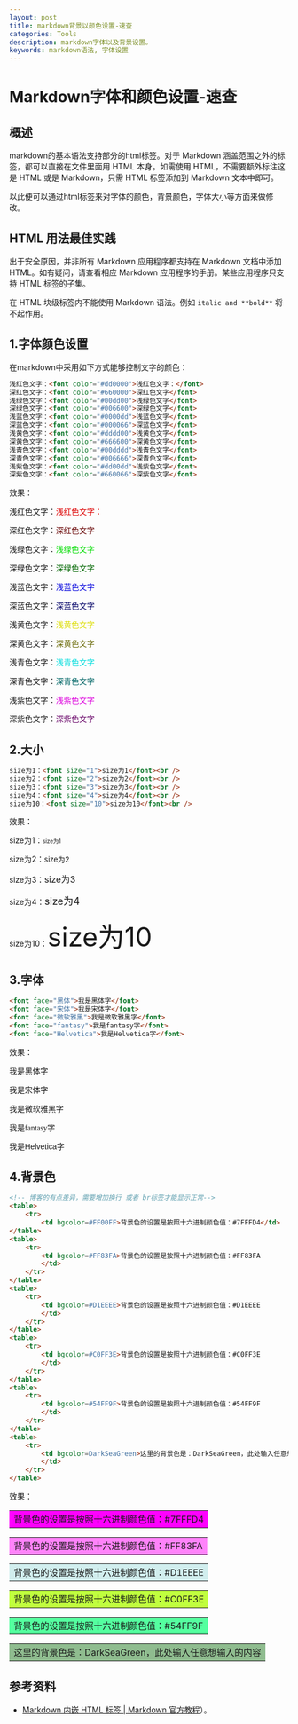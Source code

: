 ```yaml
---
layout: post
title: markdown背景以颜色设置-速查
categories: Tools
description: markdown字体以及背景设置。
keywords: markdown语法, 字体设置
---
```


# Markdown字体和颜色设置-速查

## 概述

markdown的基本语法支持部分的html标签。对于 Markdown 涵盖范围之外的标签，都可以直接在文件里面用 HTML 本身。如需使用 HTML，不需要额外标注这是 HTML 或是 Markdown，只需 HTML 标签添加到 Markdown 文本中即可。



以此便可以通过html标签来对字体的颜色，背景颜色，字体大小等方面来做修改。

## HTML 用法最佳实践

出于安全原因，并非所有 Markdown 应用程序都支持在 Markdown 文档中添加 HTML。如有疑问，请查看相应 Markdown 应用程序的手册。某些应用程序只支持 HTML 标签的子集。

在 HTML 块级标签内不能使用 Markdown 语法。例如 `italic and **bold**` 将不起作用。

## 1.字体颜色设置

在markdown中采用如下方式能够控制文字的颜色：

~~~html
浅红色文字：<font color="#dd0000">浅红色文字：</font>
深红色文字：<font color="#660000">深红色文字</font>
浅绿色文字：<font color="#00dd00">浅绿色文字</font> 
深绿色文字：<font color="#006600">深绿色文字</font> 
浅蓝色文字：<font color="#0000dd">浅蓝色文字</font> 
深蓝色文字：<font color="#000066">深蓝色文字</font> 
浅黄色文字：<font color="#dddd00">浅黄色文字</font> 
深黄色文字：<font color="#666600">深黄色文字</font> 
浅青色文字：<font color="#00dddd">浅青色文字</font> 
深青色文字：<font color="#006666">深青色文字</font> 
浅紫色文字：<font color="#dd00dd">浅紫色文字</font> 
深紫色文字：<font color="#660066">深紫色文字</font> 

~~~

效果：

浅红色文字：<font color="#dd0000">浅红色文字：</font>

深红色文字：<font color="#660000">深红色文字</font>

浅绿色文字：<font color="#00dd00">浅绿色文字</font> 

深绿色文字：<font color="#006600">深绿色文字</font> 

浅蓝色文字：<font color="#0000dd">浅蓝色文字</font> 

深蓝色文字：<font color="#000066">深蓝色文字</font> 

浅黄色文字：<font color="#dddd00">浅黄色文字</font> 

深黄色文字：<font color="#666600">深黄色文字</font> 

浅青色文字：<font color="#00dddd">浅青色文字</font> 

深青色文字：<font color="#006666">深青色文字</font> 

浅紫色文字：<font color="#dd00dd">浅紫色文字</font> 

深紫色文字：<font color="#660066">深紫色文字</font> 

## 2.大小

~~~html
size为1：<font size="1">size为1</font><br /> 
size为2：<font size="2">size为2</font><br /> 
size为3：<font size="3">size为3</font><br /> 
size为4：<font size="4">size为4</font><br /> 
size为10：<font size="10">size为10</font><br /> 
~~~

效果：

size为1：<font size="1">size为1</font> 

size为2：<font size="2">size为2</font> 

size为3：<font size="3">size为3</font> 

size为4：<font size="4">size为4</font> 

size为10：<font size="10">size为10</font> 



## 3.字体

~~~html
<font face="黑体">我是黑体字</font>
<font face="宋体">我是宋体字</font>
<font face="微软雅黑">我是微软雅黑字</font>
<font face="fantasy">我是fantasy字</font>
<font face="Helvetica">我是Helvetica字</font>
~~~

效果：

<font face="黑体">我是黑体字</font>

<font face="宋体">我是宋体字</font>

<font face="微软雅黑">我是微软雅黑字</font>

<font face="fantasy">我是fantasy字</font>

<font face="Helvetica">我是Helvetica字</font>



## 4.背景色

~~~html
<!-- 博客的有点差异，需要增加换行 或者 br标签才能显示正常-->
<table>
    <tr>
        <td bgcolor=#FF00FF>背景色的设置是按照十六进制颜色值：#7FFFD4</td>		</tr>
</table>
<table>
    <tr>
        <td bgcolor=#FF83FA>背景色的设置是按照十六进制颜色值：#FF83FA
        </td>
    </tr>
</table>
<table>
    <tr>
        <td bgcolor=#D1EEEE>背景色的设置是按照十六进制颜色值：#D1EEEE
        </td>
    </tr>
</table>
<table>
    <tr>
        <td bgcolor=#C0FF3E>背景色的设置是按照十六进制颜色值：#C0FF3E
        </td>
    </tr>
</table>
<table>
    <tr>
        <td bgcolor=#54FF9F>背景色的设置是按照十六进制颜色值：#54FF9F
        </td>
    </tr>
</table>
<table>
    <tr>
        <td bgcolor=DarkSeaGreen>这里的背景色是：DarkSeaGreen，此处输入任意想输入的内容
        </td>
    </tr>
</table>
~~~

效果：

<table>
    <tr>
        <td bgcolor=#FF00FF>背景色的设置是按照十六进制颜色值：#7FFFD4</td>		</tr>
</table>

<table>
    <tr>
        <td bgcolor=#FF83FA>背景色的设置是按照十六进制颜色值：#FF83FA
        </td>
    </tr>
</table>

<table>
    <tr>
        <td bgcolor=#D1EEEE>背景色的设置是按照十六进制颜色值：#D1EEEE
        </td>
    </tr>
</table>

<table>
    <tr>
        <td bgcolor=#C0FF3E>背景色的设置是按照十六进制颜色值：#C0FF3E
        </td>
    </tr>
</table>

<table>
    <tr>
        <td bgcolor=#54FF9F>背景色的设置是按照十六进制颜色值：#54FF9F
        </td>
    </tr>
</table>

<table>
    <tr>
        <td bgcolor=DarkSeaGreen>这里的背景色是：DarkSeaGreen，此处输入任意想输入的内容
        </td>
    </tr>
</table>



## 参考资料

- [Markdown 内嵌 HTML 标签 | Markdown 官方教程](https://markdown.com.cn/basic-syntax/htmls.html)）。

